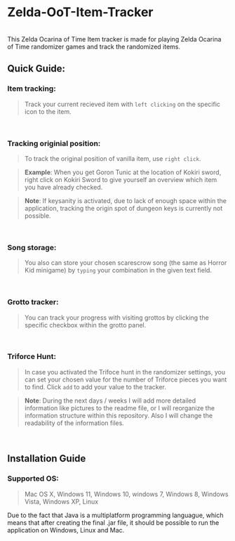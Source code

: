 # Zelda-OoT-Item-Tracker

<br>
This Zelda Ocarina of Time Item tracker is made for playing Zelda Ocarina of Time randomizer games and track the randomized items.
<br>

## Quick Guide:

### Item tracking:         
> Track your current recieved item with `left clicking` on the specific icon to the item.

<br>
                  
### Tracking originial position:
> To track the original position of vanilla item, use `right click`.

>**Example**: When you get Goron Tunic at the location of Kokiri sword, right click on Kokiri Sword 
to give yourself an overview which item you have already checked.

> **Note**: If keysanity is activated, due to lack of enough space within the application, tracking the origin spot of dungeon keys is currently not possible.

<br>

### Song storage:
> You also can store your chosen scarescrow song (the same as Horror Kid minigame) by `typing` your combination in the given text field.

<br>
        
### Grotto tracker:

> You can track your progress with visiting grottos by clicking the specific checkbox within the grotto panel.

<br>

### Triforce Hunt:

> In case you activated the Trifoce hunt in the randomizer settings, you can set your chosen value for the number of Triforce pieces you want to find.
Click `add` to add your value to the tracker.


> **Note**: During the next days / weeks I will add more detailed information like pictures to the readme file, or I will reorganize the information structure within this repository.
Also I will change the readability of the information files.


<br>

## Installation Guide

### Supported OS:
>Mac OS X, Windows 11, Windows 10, windows 7, Windows 8, Windows Vista, Windows XP, Linux

Due to the fact that Java is a multiplatform programming languague, which means that after creating the final .jar file, it should be possible to run the application on Windows, Linux and Mac.
